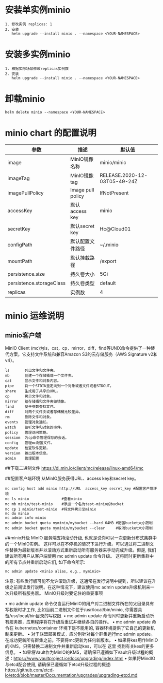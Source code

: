 # 安装单实例minio
```
1. 修改实例 replicas: 1
2. 安装
   helm upgrade --install minio . --namespace <YOUR-NAMESPACE>
```
# 安装多实例minio
```
1. 根据实际场景修改replicas实例数
2. 安装
   helm upgrade --install minio . --namespace <YOUR-NAMESPACE>
```
# 卸载minio
```
helm delete minio --namespace <YOUR-NAMESPACE>
```
# minio chart 的配置说明

|  参数|  描述| 默认值 |
| --- | --- | --- |
| image | MinIO镜像名称 | minio/minio |
| imageTag | MinIO镜像tag | RELEASE.2020-12-03T05-49-24Z |
| imagePullPolicy | Image pull policy | IfNotPresent |
| accessKey | 默认access key | minio |
| secretKey | 默认secret key | Hc@Cloud01 |
| configPath | 默认配置文件路径 | ~/.minio |
| mountPath | 默认挂载路径 | /export |
| persistence.size | 持久卷大小 | 5Gi |
| persistence.storageClass | 持久卷类型 | default |
| replicas | 实例数 | 4 |

# minio 运维说明
## minio客户端
MinIO Client (mc)为ls，cat，cp，mirror，diff，find等UNIX命令提供了一种替代方案。它支持文件系统和兼容Amazon S3的云存储服务（AWS Signature v2和v4）。
```
ls       列出文件和文件夹。
mb       创建一个存储桶或一个文件夹。
cat      显示文件和对象内容。
pipe     将一个STDIN重定向到一个对象或者文件或者STDOUT。
share    生成用于共享的URL。
cp       拷贝文件和对象。
mirror   给存储桶和文件夹做镜像。
find     基于参数查找文件。
diff     对两个文件夹或者存储桶比较差异。
rm       删除文件和对象。
events   管理对象通知。
watch    监听文件和对象的事件。
policy   管理访问策略。
session  为cp命令管理保存的会话。
config   管理mc配置文件。
update   检查软件更新。
version  输出版本信息。
admin    管理配置
```
##下载二进制文件
https://dl.min.io/client/mc/release/linux-amd64/mc

##配置客户端环境
从MinIO服务获得URL、access key和secret key。
```
mc config host add minio http://URL  access_key secret_key #配置客户端环境
mc ls minio               #查看minio
mc mb minio/test-minio    #添加一个名为test-minio的bucket
mc cp 1 minio/test-minio  #将文件拷贝至minio
mc du minio
mc admin info minio
mc admin bucket quota myminio/mybucket --hard 64MB #配置bucket大小限制
mc admin bucket quota myminio/mybucket --clear     #取消bucket大小限制
```

##minio升级
MinIO 服务端支持滚动升级, 也就是说你可以一次更新分布式集群中的一个MinIO实例。 这样可以在不停机的情况下进行升级。可以通过将二进制文件替换为最新版本并以滚动方式重新启动所有服务器来手动完成升级。但是, 我们建议所有用户从客户端使用 mc admin update 命令升级。 这将同时更新集群中的所有节点并重新启动它们, 如下命令所示:
```
mc admin update <minio alias, e.g., myminio>
```
注意: 有些发行版可能不允许滚动升级，这通常在发行说明中提到，所以建议在升级之前阅读发行说明。在这种情况下，建议使用mc admin update升级机制来一次升级所有服务器。
MinIO升级时要记住的重要事项

• mc admin update 命令仅当运行MinIO的用户对二进制文件所在的父目录具有写权限时才工作, 比如当前二进制文件位于/usr/local/bin/minio, 你需要具备/usr/local/bin目录的写权限.
• mc admin update 命令同时更新并重新启动所有服务器，应用程序将在升级后重试并继续各自的操作。
• mc admin update 命令在 kubernetes/container 环境下是不能用的, 容器环境提供了它自己的更新机制来更新。
• 对于联盟部署模式，应分别针对每个群集运行mc admin update。 在成功更新所有群集之前，不要将mc更新为任何新版本。
• 如果将kes用作MinIO的KMS，只需替换二进制文件并重新启动kes，可以在 这里 找到有关kes的更多信息。
• 如果将Vault作为MinIO的KMS，请确保已遵循如下Vault升级过程的概述：https://www.vaultproject.io/docs/upgrading/index.html
• 如果将MindIO与etcd配合使用, 请确保已遵循如下etcd升级过程的概述: https://github.com/etcd-io/etcd/blob/master/Documentation/upgrades/upgrading-etcd.md